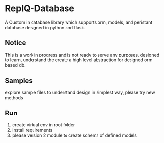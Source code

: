 # ReplQ-Database

A Custom in database library which supports orm, models, and peristant database designed in python and flask.

## Notice
This is a work in progress and is not ready to serve any purposes, designed to learn, understand the create a high level abstraction for designed orm based db. 

## Samples

explore sample files to understand design in simplest way, please try new methods

## Run
1. create virtual env in root folder
2. install requirements
3. please version 2 module to create schema of defined models

